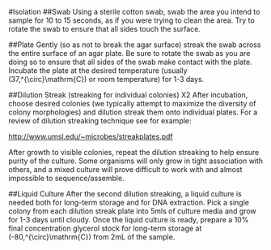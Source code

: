 #Isolation
##Swab
Using a sterile cotton swab, swab the area you intend to sample for 10 to 15 seconds, as if you were trying to clean the area. Try to rotate the swab to ensure that all sides touch the surface. 

##Plate
Gently (so as not to break the agar surface) streak the swab across the entire surface of an agar plate. Be sure to rotate the swab as you are doing so to ensure that all sides of the swab make contact with the plate. Incubate the plate at the desired temperature (usually \(37\,^{\circ}\mathrm{C}\) or room temperature) for 1-3 days.

##Dilution Streak (streaking for individual colonies) X2
After incubation, choose desired colonies (we typically attempt to maximize the diversity of colony morphologies) and dilution streak them onto individual plates. For a review of dilution streaking technique see for example:

http://www.umsl.edu/~microbes/streakplates.pdf

After growth to visible colonies, repeat the dilution streaking to help ensure purity of the culture.  Some organisms will only grow in tight association with others, and a mixed culture will prove difficult to work with and almost impossible to sequence/assemble. 

##Liquid Culture
After the second dilution streaking, a liquid culture is needed both for long-term storage and for DNA extraction. Pick a single colony from each dilution streak plate into 5mls of culture media and grow for 1-3 days until cloudy. Once the liquid culture is ready, prepare a 10% final concentration glycerol stock for long-term storage at \(-80\,^{\circ}\mathrm{C}\) from 2mL of the sample.
